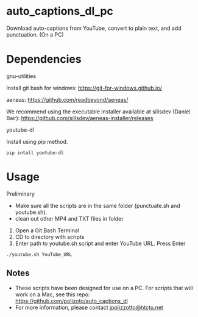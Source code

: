 # auto_captions_dl_pc
Download auto-captions from YouTube, convert to plain text, and add punctuation. (On a PC)

# Dependencies

gnu-utilities

Install git bash for windows: https://git-for-windows.github.io/

aeneas: https://github.com/readbeyond/aeneas/

We recommend using the executable installer available at sillsdev (Daniel Bair): https://github.com/sillsdev/aeneas-installer/releases

youtube-dl

Install using pip method.

`pip intall youtube-dl`

# Usage

Preliminary
- Make sure all the scripts are in the same folder (punctuate.sh and youtube.sh).
- clean out other MP4 and TXT files in folder

1. Open a Git Bash Terminal 
2. CD to directory with scripts
3. Enter path to youtube.sh script and enter YouTube URL. Press Enter

`./youtube.sh YouTube_URL`

## Notes

- These scripts have been designed for use on a PC. For scripts that will work on a Mac, see this repo: https://github.com/polizoto/auto_captions_dl
- For more information, please contact jpolizzotto@htctu.net
